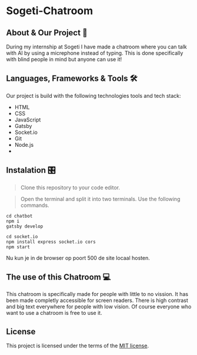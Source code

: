 # Sogeti-Chatroom



## About & Our Project 📖
During my internship at Sogeti I have made a chatroom where you can talk with AI by using a micrephone instead of typing. This is done specifically with blind people in mind but anyone can use it!

## Languages, Frameworks & Tools 🛠️
Our project is build with the following technologies tools and tech stack:

* HTML
* CSS
* JavaScript
* Gatsby
* Socket.io
* Git
* Node.js
* 
 
## Instalation 🎛️
>  Clone this repository to your code editor.

>  Open the terminal and split it into two terminals.
>  Use the following commands.

```
cd chatbot
npm i
gatsby develop
```

```
cd socket.io
npm install express socket.io cors
npm start
```

Nu kun je in de browser op poort 500 de site locaal hosten.
   
## The use of this Chatroom 💻
This chatroom is specifically made for people with little to no vission. It has been made completly accessible for screen readers. There is high contrast and big text everywhere for people with low vision. Of course everyone who want to use a chatroom is free to use it.


## License
This project is licensed under the terms of the [MIT license](https://github.com/fdnd-task/lose-your-head-the-client-case/blob/main/LICENSE).
